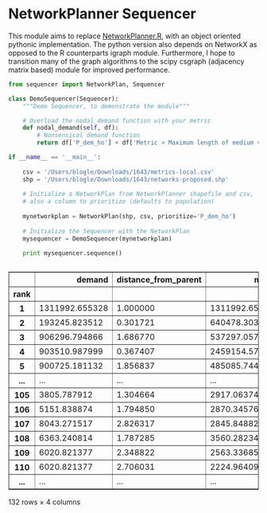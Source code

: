 NetworkPlanner Sequencer
===========

This module aims to replace [NetworkPlanner.R](https://github.com/sel-columbia/networkplanner.R), with an object 
oriented pythonic implementation. The python version also depends on NetworkX as opposed to the R counterparts igraph 
module. Furthermore, I hope to transition many of the graph algorithms to the scipy csgraph (adjacency matrix based) 
module for improved performance.

``` python
from sequencer import NetworkPlan, Sequencer

class DemoSequencer(Sequencer):
    """Demo Sequencer, to demonstrate the module"""

    # Overload the nodal_demand function with your metric
    def nodal_demand(self, df):
        # Nonsensical demand function
        return df['P_dem_ho'] + df['Metric > Maximum length of medium voltage line extension']

if __name__ == '__main__':
    
    csv = '/Users/blogle/Downloads/1643/metrics-local.csv'
    shp = '/Users/blogle/Downloads/1643/networks-proposed.shp'
    
    # Initialize a NetworkPlan from NetworkPlanner shapefile and csv,
    # also a column to prioritize (defaults to population)
    
    mynetworkplan = NetworkPlan(shp, csv, prioritize='P_dem_ho')
    
    # Initialize the Sequencer with the NetworkPlan
    mysequencer = DemoSequencer(mynetworkplan)

    print mysequencer.sequence()
```
<div class="output_wrapper"><div class="out_prompt_overlay prompt" title="click to scroll output; double click to hide" style=""></div><div class="output" style=""><div class="output_area"><div class="prompt output_prompt"></div><div class="output_subarea output_html rendered_html output_pyout"><div style="max-height:1000px;max-width:1500px;overflow:auto;">
<table border="1" class="dataframe">
  <thead>
    <tr style="text-align: right;">
      <th></th>
      <th>demand</th>
      <th>distance_from_parent</th>
      <th>metric</th>
      <th>node</th>
    </tr>
    <tr>
      <th>rank</th>
      <th></th>
      <th></th>
      <th></th>
      <th></th>
    </tr>
  </thead>
  <tbody>
    <tr>
      <th>1  </th>
      <td> 1311992.655328</td>
      <td> 1.000000</td>
      <td> 1311992.655328</td>
      <td>  31</td>
    </tr>
    <tr>
      <th>2  </th>
      <td>  193245.823512</td>
      <td> 0.301721</td>
      <td>  640478.303476</td>
      <td>  67</td>
    </tr>
    <tr>
      <th>3  </th>
      <td>  906296.794866</td>
      <td> 1.686770</td>
      <td>  537297.057125</td>
      <td> 104</td>
    </tr>
    <tr>
      <th>4  </th>
      <td>  903510.987999</td>
      <td> 0.367407</td>
      <td> 2459154.571464</td>
      <td>   6</td>
    </tr>
    <tr>
      <th>5  </th>
      <td>  900725.181132</td>
      <td> 1.856837</td>
      <td>  485085.744979</td>
      <td>  56</td>
    </tr>
    <tr>
      <th>...</th>
      <td>...</td>
      <td>...</td>
      <td>...</td>
      <td>...</td>
    </tr>
    <tr>
      <th>105</th>
      <td>    3805.787912</td>
      <td> 1.304664</td>
      <td>    2917.063744</td>
      <td>  61</td>
    </tr>
    <tr>
      <th>106</th>
      <td>    5151.838874</td>
      <td> 1.794850</td>
      <td>    2870.345763</td>
      <td>  17</td>
    </tr>
    <tr>
      <th>107</th>
      <td>    8043.271517</td>
      <td> 2.826317</td>
      <td>    2845.848824</td>
      <td>  46</td>
    </tr>
    <tr>
      <th>108</th>
      <td>    6363.240814</td>
      <td> 1.787285</td>
      <td>    3560.282343</td>
      <td>  44</td>
    </tr>
    <tr>
      <th>109</th>
      <td>    6020.821377</td>
      <td> 2.348822</td>
      <td>    2563.336854</td>
      <td> 110</td>
    </tr>
    <tr>
      <th>110</th>
      <td>    6020.821377</td>
      <td> 2.706031</td>
      <td>    2224.964097</td>
      <td> 124</td>
    </tr>
        <tr>
      <th>...</th>
      <td>...</td>
      <td>...</td>
      <td>...</td>
      <td>...</td>
    </tr>
  </tbody>
</table>
<p>132 rows × 4 columns</p>
</div></div></div></div><div class="btn output_collapsed" title="click to expand output" style="display: none;">. . .</div></div>
